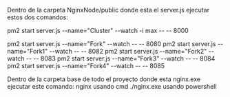 Dentro de la carpeta NginxNode/public donde esta el server.js ejecutar estos dos comandos:

pm2 start server.js --name="Cluster" --watch -i max -- -- 8000

pm2 start server.js --name="Fork" --watch -- -- 8080
pm2 start server.js --name="Fork1" --watch -- -- 8082
pm2 start server.js --name="Fork2" --watch -- -- 8083
pm2 start server.js --name="Fork3" --watch -- -- 8084
pm2 start server.js --name="Fork4" --watch -- -- 8085

Dentro de la carpeta base de todo el proyecto donde esta nginx.exe ejecutar este comando:
nginx usando cmd
./nginx.exe usando powershell



